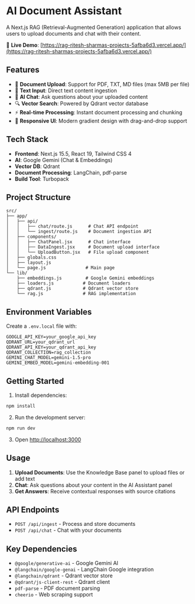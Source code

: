 # AI Document Assistant

A Next.js RAG (Retrieval-Augmented Generation) application that allows users to upload documents and chat with their content.

🚀 **Live Demo**: [https://rag-ritesh-sharmas-projects-5afba6d3.vercel.app/](https://rag-ritesh-sharmas-projects-5afba6d3.vercel.app/)

## Features

- 📁 **Document Upload**: Support for PDF, TXT, MD files (max 5MB per file)
- 📝 **Text Input**: Direct text content ingestion
- 🤖 **AI Chat**: Ask questions about your uploaded content
- 🔍 **Vector Search**: Powered by Qdrant vector database
- ⚡ **Real-time Processing**: Instant document processing and chunking
- 📱 **Responsive UI**: Modern gradient design with drag-and-drop support

## Tech Stack

- **Frontend**: Next.js 15.5, React 19, Tailwind CSS 4
- **AI**: Google Gemini (Chat & Embeddings)
- **Vector DB**: Qdrant
- **Document Processing**: LangChain, pdf-parse
- **Build Tool**: Turbopack

## Project Structure

```
src/
├── app/
│   ├── api/
│   │   ├── chat/route.js      # Chat API endpoint
│   │   └── ingest/route.js    # Document ingestion API
│   ├── components/
│   │   ├── ChatPanel.jsx      # Chat interface
│   │   ├── DataIngest.jsx     # Document upload interface
│   │   └── UploadButton.jsx   # File upload component
│   ├── globals.css
│   ├── layout.js
│   └── page.js               # Main page
└── lib/
    ├── embeddings.js         # Google Gemini embeddings
    ├── loaders.js           # Document loaders
    ├── qdrant.js            # Qdrant vector store
    └── rag.js               # RAG implementation
```

## Environment Variables

Create a `.env.local` file with:

```env
GOOGLE_API_KEY=your_google_api_key
QDRANT_URL=your_qdrant_url
QDRANT_API_KEY=your_qdrant_api_key
QDRANT_COLLECTION=rag_collection
GEMINI_CHAT_MODEL=gemini-1.5-pro
GEMINI_EMBED_MODEL=gemini-embedding-001
```

## Getting Started

1. Install dependencies:
```bash
npm install
```

2. Run the development server:
```bash
npm run dev
```

3. Open [http://localhost:3000](http://localhost:3000)

## Usage

1. **Upload Documents**: Use the Knowledge Base panel to upload files or add text
2. **Chat**: Ask questions about your content in the AI Assistant panel
3. **Get Answers**: Receive contextual responses with source citations

## API Endpoints

- `POST /api/ingest` - Process and store documents
- `POST /api/chat` - Chat with your documents

## Key Dependencies

- `@google/generative-ai` - Google Gemini AI
- `@langchain/google-genai` - LangChain Google integration
- `@langchain/qdrant` - Qdrant vector store
- `@qdrant/js-client-rest` - Qdrant client
- `pdf-parse` - PDF document parsing
- `cheerio` - Web scraping support
